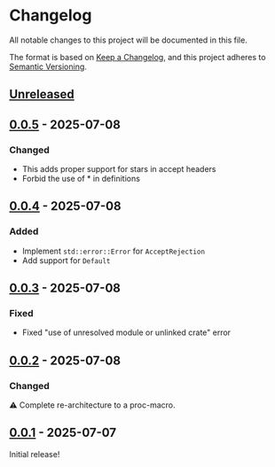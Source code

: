 # Changelog

All notable changes to this project will be documented in this file.

The format is based on [Keep a Changelog](https://keepachangelog.com/en/1.1.0/),
and this project adheres to [Semantic Versioning](https://semver.org/spec/v2.0.0.html).

## [Unreleased]

## [0.0.5] - 2025-07-08

### Changed

- This adds proper support for stars in accept headers
- Forbid the use of * in definitions

## [0.0.4] - 2025-07-08

### Added

- Implement `std::error::Error` for `AcceptRejection`
- Add support for `Default`

## [0.0.3] - 2025-07-08

### Fixed

- Fixed "use of unresolved module or unlinked crate" error

## [0.0.2] - 2025-07-08

### Changed

:warning: Complete re-architecture to a proc-macro.

## [0.0.1] - 2025-07-07

Initial release!

[unreleased]: https://github.com/bahlo/axum-accept/compare/v0.0.4...HEAD
[0.0.5]: https://github.com/bahlo/axum-accept/releases/tag/v0.0.5
[0.0.4]: https://github.com/bahlo/axum-accept/releases/tag/v0.0.4
[0.0.3]: https://github.com/bahlo/axum-accept/releases/tag/v0.0.3
[0.0.2]: https://github.com/bahlo/axum-accept/releases/tag/v0.0.2
[0.0.1]: https://github.com/bahlo/axum-accept/releases/tag/v0.0.1
